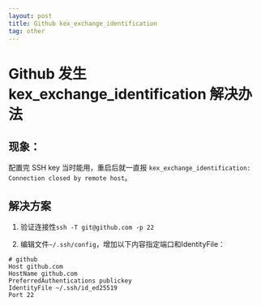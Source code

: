 ```yaml
---
layout: post
title: Github kex_exchange_identification 
tag: other
---
```


# Github 发生 kex_exchange_identification 解决办法

## 现象：

配置完 SSH key 当时能用，重启后就一直报 ```kex_exchange_identification: Connection closed by remote host```。

## 解决方案

1. 验证连接性```ssh -T git@github.com -p 22```

2. 编辑文件```~/.ssh/config```，增加以下内容指定端口和IdentityFile：

```
# github
Host github.com
HostName github.com
PreferredAuthentications publickey
IdentityFile ~/.ssh/id_ed25519
Port 22
```
